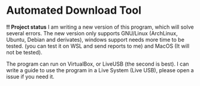 # Automated Download Tool

**!! Project status**
I am writing a new version of this program, which will solve several errors.
The new version only supports GNU/Linux (ArchLinux, Ubuntu, Debian and derivates),
windows support needs more time to be tested. (you can test it on WSL and send reports to me)
and MacOS (It will not be tested).

The program can run on VirtualBox, or LiveUSB (the second is best).
I can write a guide to use the program in a Live System (Live USB), please open a issue if
you need it.
